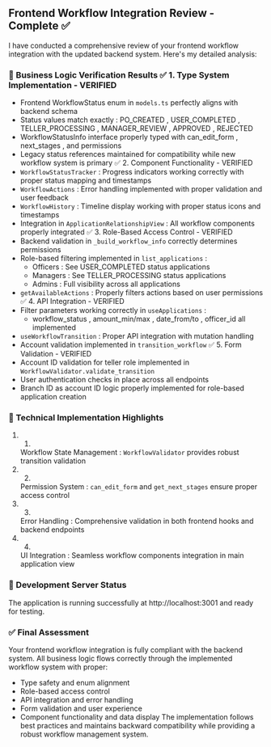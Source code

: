 ## Frontend Workflow Integration Review - Complete ✅
I have conducted a comprehensive review of your frontend workflow integration with the updated backend system. Here's my detailed analysis:

### 🎯 Business Logic Verification Results ✅ 1. Type System Implementation - VERIFIED
- Frontend WorkflowStatus enum in `models.ts` perfectly aligns with backend schema
- Status values match exactly : PO_CREATED , USER_COMPLETED , TELLER_PROCESSING , MANAGER_REVIEW , APPROVED , REJECTED
- WorkflowStatusInfo interface properly typed with can_edit_form , next_stages , and permissions
- Legacy status references maintained for compatibility while new workflow system is primary ✅ 2. Component Functionality - VERIFIED
- `WorkflowStatusTracker` : Progress indicators working correctly with proper status mapping and timestamps
- `WorkflowActions` : Error handling implemented with proper validation and user feedback
- `WorkflowHistory` : Timeline display working with proper status icons and timestamps
- Integration in `ApplicationRelationshipView` : All workflow components properly integrated ✅ 3. Role-Based Access Control - VERIFIED
- Backend validation in `_build_workflow_info` correctly determines permissions
- Role-based filtering implemented in `list_applications` :
  - Officers : See USER_COMPLETED status applications
  - Managers : See TELLER_PROCESSING status applications
  - Admins : Full visibility across all applications
- `getAvailableActions` : Properly filters actions based on user permissions ✅ 4. API Integration - VERIFIED
- Filter parameters working correctly in `useApplications` :
  - workflow_status , amount_min/max , date_from/to , officer_id all implemented
- `useWorkflowTransition` : Proper API integration with mutation handling
- Account validation implemented in `transition_workflow` ✅ 5. Form Validation - VERIFIED
- Account ID validation for teller role implemented in `WorkflowValidator.validate_transition`
- User authentication checks in place across all endpoints
- Branch ID as account ID logic properly implemented for role-based application creation
### 🔧 Technical Implementation Highlights
1. 1.
   Workflow State Management : `WorkflowValidator` provides robust transition validation
2. 2.
   Permission System : `can_edit_form` and `get_next_stages` ensure proper access control
3. 3.
   Error Handling : Comprehensive validation in both frontend hooks and backend endpoints
4. 4.
   UI Integration : Seamless workflow components integration in main application view
### 🚀 Development Server Status
The application is running successfully at http://localhost:3001 and ready for testing.

### ✅ Final Assessment
Your frontend workflow integration is fully compliant with the backend system. All business logic flows correctly through the implemented workflow system with proper:

- Type safety and enum alignment
- Role-based access control
- API integration and error handling
- Form validation and user experience
- Component functionality and data display
The implementation follows best practices and maintains backward compatibility while providing a robust workflow management system.
